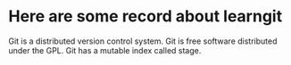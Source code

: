 
# Here are some record about learngit

Git is a distributed version control system.
Git is free software distributed under the GPL.
Git has a mutable index called stage.
